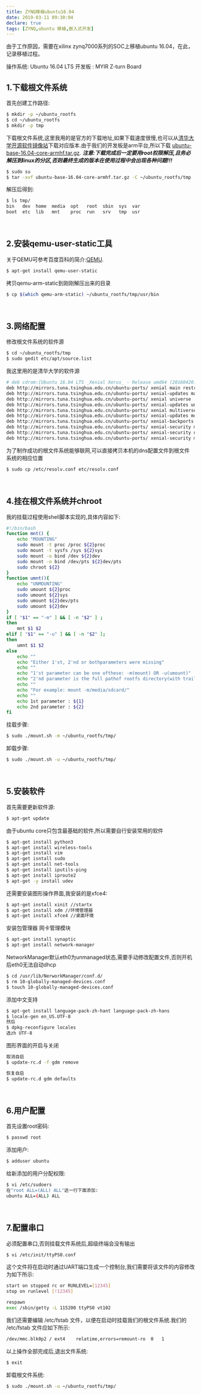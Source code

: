 ```yaml
---
title: ZYNQ移植ubuntu16.04
date: 2019-03-11 09:30:04
declare: true
tags: [ZYNQ,ubuntu 移植,嵌入式开发]
---
```

由于工作原因，需要在xilinx zynq7000系列的SOC上移植ubuntu 16.04，在此，记录移植过程。

操作系统: Ubuntu 16.04 LTS
开发板  : MYIR Z-turn Board

<!-- more -->

## 1.下载根文件系统
首先创建工作路径:
```bash
$ mkdir -p ~/ubuntu_rootfs
$ cd ~/ubuntu_rootfs
$ mkdir -p tmp
```

下载根文件系统,这里我用的是官方的下载地址,如果下载速度很慢,也可以从[清华大学开源软件镜像站](https://mirrors.tuna.tsinghua.edu.cn/)下载对应版本.由于我们的开发板是arm平台,所以下载 [ubuntu-base-16.04-core-armhf.tar.gz](http://cdimage.ubuntu.com/ubuntu-base/releases/16.04/release/ubuntu-base-16.04-core-armhf.tar.gz).
***注意:下载完成后一定要用root权限解压,且务必解压到linux的分区,否则最终生成的版本在使用过程中会出现各种问题!!!***

```bash
$ sudo su
$ tar -xvf ubuntu-base-16.04-core-armhf.tar.gz -C ~/ubuntu_rootfs/tmp
```
解压后得到:
```bash
$ ls tmp/
bin   dev  home  media  opt   root  sbin  sys  var
boot  etc  lib   mnt    proc  run   srv   tmp  usr
```

<br/>

## 2.安装qemu-user-static工具
关于QEMU可参考百度百科的简介:[QEMU](https://baike.baidu.com/item/QEMU/1311178?fr=aladdin).

```bash
$ apt-get install qemu-user-static
```
拷贝qemu-arm-static到刚刚解压出来的目录
```bash
$ cp $(which qemu-arm-static) ~/ubuntu_rootfs/tmp/usr/bin
```

<br/>

## 3.网络配置
修改根文件系统的软件源

```bash
$ cd ~/ubuntu_rootfs/tmp
$ sudo gedit etc/apt/source.list
```

我这里用的是清华大学的软件源
```bash
# deb cdrom:[Ubuntu 16.04 LTS _Xenial Xerus_ - Release amd64 (20160420.1)]/ xenial main restricted
deb http://mirrors.tuna.tsinghua.edu.cn/ubuntu-ports/ xenial main restricted
deb http://mirrors.tuna.tsinghua.edu.cn/ubuntu-ports/ xenial-updates main restricted
deb http://mirrors.tuna.tsinghua.edu.cn/ubuntu-ports/ xenial universe
deb http://mirrors.tuna.tsinghua.edu.cn/ubuntu-ports/ xenial-updates universe
deb http://mirrors.tuna.tsinghua.edu.cn/ubuntu-ports/ xenial multiverse
deb http://mirrors.tuna.tsinghua.edu.cn/ubuntu-ports/ xenial-updates multiverse
deb http://mirrors.tuna.tsinghua.edu.cn/ubuntu-ports/ xenial-backports main restricted universe multiverse
deb http://mirrors.tuna.tsinghua.edu.cn/ubuntu-ports/ xenial-security main restricted
deb http://mirrors.tuna.tsinghua.edu.cn/ubuntu-ports/ xenial-security universe
deb http://mirrors.tuna.tsinghua.edu.cn/ubuntu-ports/ xenial-security multiverse
```

为了制作成功的根文件系统能够联网,可以直接拷贝本机的dns配置文件到根文件系统的相应位置
```bash
$ sudo cp /etc/resolv.conf etc/resolv.conf
```

<br/>

## 4.挂在根文件系统并chroot
我的挂载过程使用shell脚本实现的,具体内容如下:
```bash
#!/bin/bash
function mnt() {
    echo "MOUNTING"
    sudo mount -t proc /proc ${2}proc
    sudo mount -t sysfs /sys ${2}sys
    sudo mount -o bind /dev ${2}dev
    sudo mount -o bind /dev/pts ${2}dev/pts        
    sudo chroot ${2}
}
function umnt(){
    echo "UNMOUNTING"
    sudo umount ${2}proc
    sudo umount ${2}sys
    sudo umount ${2}dev/pts
    sudo umount ${2}dev
}
if [ "$1" == "-m" ] && [ -n "$2" ] ;
then
    mnt $1 $2
elif [ "$1" == "-u" ] && [ -n "$2" ];
then
    umnt $1 $2
else
    echo ""
    echo "Either 1'st, 2'nd or bothparameters were missing"
    echo ""
    echo "1'st parameter can be one ofthese: -m(mount) OR -u(umount)"
    echo "2'nd parameter is the full pathof rootfs directory(with trailing '/')"
    echo ""
    echo "For example: mount -m/media/sdcard/"
    echo ""
    echo 1st parameter : ${1}
    echo 2nd parameter : ${2}
fi
```

挂载步骤:
```bash
$ sudo ./mount.sh -m ~/ubuntu_rootfs/tmp/
```

卸载步骤:
```bash
$ sudo ./mount.sh -u ~/ubuntu_rootfs/tmp/
```

<br/>

## 5.安装软件
首先需要更新软件源:
```bash
$ apt-get update
```

由于ubuntu core只包含最基础的软件,所以需要自行安装常用的软件
```bash
$ apt-get install python3
$ apt-get install wireless-tools
$ apt-get install vim
$ apt-get isntall sudo
$ apt-get install net-tools
$ apt-get install iputils-ping
$ apt-get install iproute2
$ apt-get -y install udev
```

还需要安装图形操作界面,我安装的是xfce4:
```bash
$ apt-get install xinit //startx
$ apt-get install xdm //环境管理器
$ apt-get install xfce4 //桌面环境
```

安装包管理器 网卡管理模块
```bash
$ apt-get install synaptic
$ apt-get install network-manager
```

NetworkManager默认eth0为unmanaged状态,需要手动修改配置文件,否则开机后eth0无法自动dhcp
```bash
$ cd /usr/lib/NerworkManager/conf.d/
$ rm 10-globally-managed-devices.conf
$ touch 10-globally-managed-devices.conf
```

添加中文支持
```bash
$ apt-get install language-pack-zh-hant language-pack-zh-hans
$ locale-gen en_US.UTF-8
然后
$ dpkg-reconfigure locales
选zh UTF-8
```


图形界面的开启与关闭
```bash
取消自启
$ update-rc.d -f gdm remove

恢复自启
$ update-rc.d gdm defaults
```

<br/>

## 6.用户配置
首先设置root密码:
```bash
$ passwd root
```

添加用户:
```bash
$ adduser ubuntu
```

给新添加的用户分配权限:
```bash 
$ vi /etc/sudoers
在"root ALL=(ALL) ALL"这一行下面添加:
ubuntu ALL=(ALL) ALL
```

<br/>

## 7.配置串口
必须配置串口,否则挂载文件系统后,超级终端会没有输出
```bash
$ vi /etc/init/ttyPS0.conf
```
这个文件将在启动时通过UART端口生成一个控制台,我们需要将该文件的内容修改为如下所示:
```bash
start on stopped rc or RUNLEVEL=[12345]
stop on runlevel [!12345]

respawn
exec /sbin/getty -L 115200 ttyPS0 vt102
```
我们还需要编辑 /etc/fstab 文件，以便在启动时挂载我们的根文件系统.我们的 /etc/fstab 文件应如下所示:
```bash
/dev/mmc.blk0p2 / ext4    relatime,errors=remount-ro  0   1
```

以上操作全部完成后,退出文件系统:
```bash
$ exit
```

卸载根文件系统:
```bash
$ sudo ./mount.sh -u ~/ubuntu_rootfs/tmp/
```
